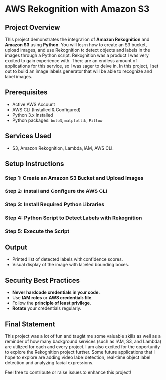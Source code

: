 # AWS Rekognition with Amazon S3

## Project Overview
This project demonstrates the integration of **Amazon Rekognition** and **Amazon S3** using **Python**. You will learn how to create an S3 bucket, upload images, and use Rekognition to detect objects and labels in the images through a Python script. Rekognition was a product I was very excited to gain experience with. There are an endless amount of applications for this service, so I was eager to delve in. In this project, I set out to build an image labels generator that will be able to recognize and label images. 

## Prerequisites
- Active AWS Account
- AWS CLI (Installed & Configured)
- Python 3.x Installed
- Python packages: `boto3`, `matplotlib`, `Pillow`

## Services Used
- S3, Amazon Rekognition, Lambda, IAM, AWS CLI.

## Setup Instructions

### Step 1: Create an Amazon S3 Bucket and Upload Images


### Step 2: Install and Configure the AWS CLI


### Step 3: Install Required Python Libraries


### Step 4: Python Script to Detect Labels with Rekognition


### Step 5: Execute the Script


## Output
- Printed list of detected labels with confidence scores.
- Visual display of the image with labeled bounding boxes.

## Security Best Practices
- **Never hardcode credentials in your code.**
- Use **IAM roles** or **AWS credentials file**.
- Follow the **principle of least privilege**.
- **Rotate** your credentials regularly.

## Final Statement
This project was a lot of fun and taught me some valuable skills as well as a reminder of how many background services (such as IAM, S3, and Lambda) are utilized for each and every project. I am also excited for the opportunity to explore the Rekognition project further. Some future applications that I hope to explore are adding video label detection, real-time object label detection and analyzing facial expressions. 


Feel free to contribute or raise issues to enhance this project!

